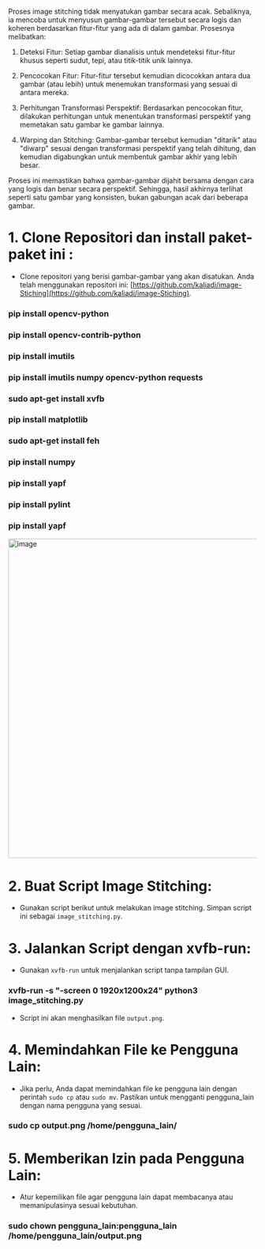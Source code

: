 Proses image stitching tidak menyatukan gambar secara acak. Sebaliknya, ia mencoba untuk menyusun gambar-gambar tersebut secara logis dan koheren berdasarkan fitur-fitur yang ada di dalam gambar. Prosesnya melibatkan:

1. Deteksi Fitur: Setiap gambar dianalisis untuk mendeteksi fitur-fitur khusus seperti sudut, tepi, atau titik-titik unik lainnya.

2. Pencocokan Fitur: Fitur-fitur tersebut kemudian dicocokkan antara dua gambar (atau lebih) untuk menemukan transformasi yang sesuai di antara mereka.

3. Perhitungan Transformasi Perspektif: Berdasarkan pencocokan fitur, dilakukan perhitungan untuk menentukan transformasi perspektif yang memetakan satu gambar ke gambar lainnya.

4. Warping dan Stitching: Gambar-gambar tersebut kemudian "ditarik" atau "diwarp" sesuai dengan transformasi perspektif yang telah dihitung, dan kemudian digabungkan untuk membentuk gambar akhir yang lebih besar.

Proses ini memastikan bahwa gambar-gambar dijahit bersama dengan cara yang logis dan benar secara perspektif. Sehingga, hasil akhirnya terlihat seperti satu gambar yang konsisten, bukan gabungan acak dari beberapa gambar.

# 1. Clone Repositori dan install paket-paket ini :
- Clone repositori yang berisi gambar-gambar yang akan disatukan. Anda telah menggunakan repositori ini: [https://github.com/kaliadi/image-Stiching](https://github.com/kaliadi/image-Stiching).

### pip install opencv-python

### pip install opencv-contrib-python

### pip install imutils

### pip install imutils numpy opencv-python requests

### sudo apt-get install xvfb

### pip install matplotlib

### sudo apt-get install feh

### pip install numpy

### pip install yapf

### pip install pylint

### pip install yapf

<img width="646" alt="image" src="https://github.com/kikyputraa/Rizki-Putra-Ramadhan_09011182126024_PP_SK5B/assets/150577938/2b07d2bc-9b8c-456a-a8de-a42c7617d83e">


# 2. Buat Script Image Stitching:
- Gunakan script berikut untuk melakukan image stitching. Simpan script ini sebagai `image_stitching.py`.


# 3. Jalankan Script dengan xvfb-run:
- Gunakan `xvfb-run` untuk menjalankan script tanpa tampilan GUI.
### xvfb-run -s "-screen 0 1920x1200x24" python3 image_stitching.py
- Script ini akan menghasilkan file `output.png`.


# 4. Memindahkan File ke Pengguna Lain:
- Jika perlu, Anda dapat memindahkan file ke pengguna lain dengan perintah `sudo cp` atau `sudo mv`. Pastikan untuk mengganti pengguna_lain dengan nama pengguna yang sesuai.
### sudo cp output.png /home/pengguna_lain/


# 5. Memberikan Izin pada Pengguna Lain:
- Atur kepemilikan file agar pengguna lain dapat membacanya atau memanipulasinya sesuai kebutuhan.
### sudo chown pengguna_lain:pengguna_lain /home/pengguna_lain/output.png


